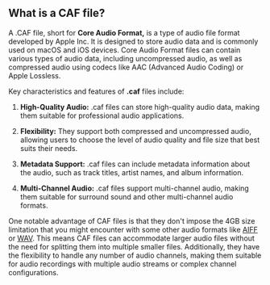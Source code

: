 ## What is a CAF file?

A .CAF file, short for **Core Audio Format,** is a type of audio file format developed by Apple Inc. It is designed to store audio data and is commonly used on macOS and iOS devices. Core Audio Format files can contain various types of audio data, including uncompressed audio, as well as compressed audio using codecs like AAC (Advanced Audio Coding) or Apple Lossless.

Key characteristics and features of **.caf** files include:

1. **High-Quality Audio:** .caf files can store high-quality audio data, making them suitable for professional audio applications.

2. **Flexibility:** They support both compressed and uncompressed audio, allowing users to choose the level of audio quality and file size that best suits their needs.

3. **Metadata Support:** .caf files can include metadata information about the audio, such as track titles, artist names, and album information.

4. **Multi-Channel Audio:** .caf files support multi-channel audio, making them suitable for surround sound and other multi-channel audio formats.

One notable advantage of CAF files is that they don't impose the 4GB size limitation that you might encounter with some other audio formats like [AIFF](/audio/aiff/) or [WAV](/audio/wav/). This means CAF files can accommodate larger audio files without the need for splitting them into multiple smaller files. Additionally, they have the flexibility to handle any number of audio channels, making them suitable for audio recordings with multiple audio streams or complex channel configurations.

